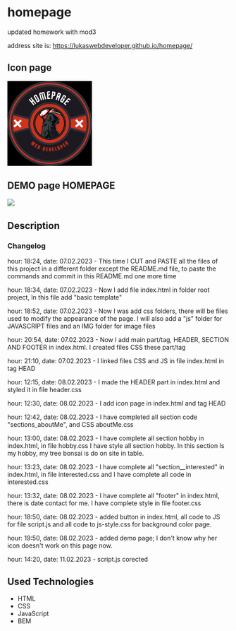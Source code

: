 # homepage
updated homework with mod3

address site is:
https://lukaswebdeveloper.github.io/homepage/

<h2>Icon page</h2>

<img src="img/icon.png">

<h2>DEMO page HOMEPAGE</h2>

<img src="img/homepage_demo.gif">

<h2>Description</h2>

<h3>Changelog</h3>
hour: 18:24,    date: 07.02.2023    -   This time I CUT and PASTE all the files of this project in a different folder except the README.md file, to paste the commands and commit in this README.md one more time

hour: 18:34,    date: 07.02.2023    -   Now I add file index.html in folder root project, In this file add "basic template"

hour: 18:52,    date: 07.02.2023    -   Now I was add css folders, there will be files used to modify the appearance of the page. I will also add a "js" folder for JAVASCRIPT files and an IMG folder for image files

hour: 20:54,    date: 07.02.2023    -   Now I add main part/tag, HEADER, SECTION AND FOOTER in index.html. I created files CSS these part/tag

hour: 21:10,    date: 07.02.2023    -   I linked  files CSS and JS in file index.html in tag HEAD

hour: 12:15,    date: 08.02.2023    -   I made the HEADER part in index.html and styled it in file header.css

hour: 12:30,    date: 08.02.2023    -   I add icon page in index.html and tag HEAD

hour: 12:42,    date: 08.02.2023    -   I have completed all section code "sections_aboutMe", and CSS aboutMe.css

hour: 13:00,    date: 08.02.2023    -   I have complete all section hobby in index.html, in file hobby.css I have style  all section hobby. In this section Is my hobby, my tree bonsai is do on site in table.

hour: 13:23,    date: 08.02.2023    -   I have complete all "section__interested" in index.html, in file interested.css and I have complete all code in interested.css

hour: 13:32,    date: 08.02.2023    -   I have complete all "footer" in index.html, there is date contact for me. I have complete style in file footer.css 

hour: 18:50,    date: 08.02.2023    -   added  button in index.html, all code to JS for file script.js and all code to js-style.css for background color page.

hour: 19:50,    date: 08.02.2023    -   added demo page;     I don't know why her icon doesn't work on this page now.

hour: 14:20,    date: 11.02.2023    -   script.js corected

<h2>Used Technologies</h2>

<ul>
    <li>HTML</li>
    <li>CSS</li>
    <li>JavaScript</li>
    <li>BEM</li>
</ul>